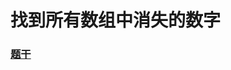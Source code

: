 # 找到所有数组中消失的数字

### [题干](https://leetcode-cn.com/problems/find-all-numbers-disappeared-in-an-array/)



